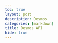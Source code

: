 ```yaml
--- 
toc: true
layout: post
description: Desmos
categories: [markdown]
title: Desmos API
hide: true
---
```

<body>
<html>
    <head>
        <script src="https://www.desmos.com/api/v0.5/calculator.js?apiKey=dcb31709b452b1cf9dc26972add0fda6"></script>
    </head>
    <body>
        <div id="calculator" style="width: 1480px; height: 750px;"></div>
        <script>
            var myCalculator = Desmos.Calculator(document.getElementById('calculator'));
        </script>
        </th>
    </body>
</html>